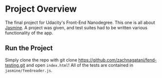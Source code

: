 # Project Overview

The final project for Udacity's Front-End Nanodegree. This one is all about [Jasmine](http://jasmine.github.io/). A project was given, and test suites had to be written various functionality of the app.


## Run the Project
Simply clone the repo with git clone https://github.com/zachnagatani/fend-testing.git and open `index.html`! All of the tests are contained in `jasmine/feedreader.js`.



